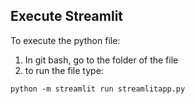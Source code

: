 ## Execute Streamlit

To execute the python file:

1. In git bash, go to the folder of the file
2. to run the file type:
````shell
python -m streamlit run streamlitapp.py
````
